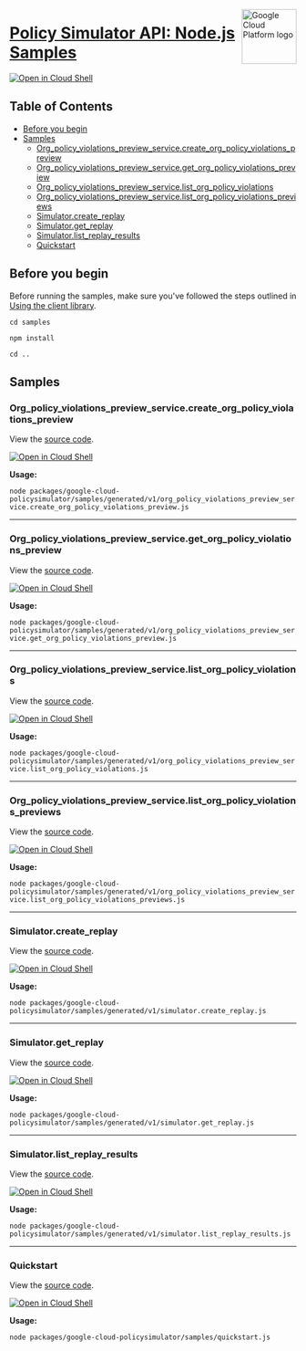 [//]: # "This README.md file is auto-generated, all changes to this file will be lost."
[//]: # "To regenerate it, use `python -m synthtool`."
<img src="https://avatars2.githubusercontent.com/u/2810941?v=3&s=96" alt="Google Cloud Platform logo" title="Google Cloud Platform" align="right" height="96" width="96"/>

# [Policy Simulator API: Node.js Samples](https://github.com/googleapis/google-cloud-node)

[![Open in Cloud Shell][shell_img]][shell_link]



## Table of Contents

* [Before you begin](#before-you-begin)
* [Samples](#samples)
  * [Org_policy_violations_preview_service.create_org_policy_violations_preview](#org_policy_violations_preview_service.create_org_policy_violations_preview)
  * [Org_policy_violations_preview_service.get_org_policy_violations_preview](#org_policy_violations_preview_service.get_org_policy_violations_preview)
  * [Org_policy_violations_preview_service.list_org_policy_violations](#org_policy_violations_preview_service.list_org_policy_violations)
  * [Org_policy_violations_preview_service.list_org_policy_violations_previews](#org_policy_violations_preview_service.list_org_policy_violations_previews)
  * [Simulator.create_replay](#simulator.create_replay)
  * [Simulator.get_replay](#simulator.get_replay)
  * [Simulator.list_replay_results](#simulator.list_replay_results)
  * [Quickstart](#quickstart)

## Before you begin

Before running the samples, make sure you've followed the steps outlined in
[Using the client library](https://github.com/googleapis/google-cloud-node#using-the-client-library).

`cd samples`

`npm install`

`cd ..`

## Samples



### Org_policy_violations_preview_service.create_org_policy_violations_preview

View the [source code](https://github.com/googleapis/google-cloud-node/blob/main/packages/google-cloud-policysimulator/samples/generated/v1/org_policy_violations_preview_service.create_org_policy_violations_preview.js).

[![Open in Cloud Shell][shell_img]](https://console.cloud.google.com/cloudshell/open?git_repo=https://github.com/googleapis/google-cloud-node&page=editor&open_in_editor=packages/google-cloud-policysimulator/samples/generated/v1/org_policy_violations_preview_service.create_org_policy_violations_preview.js,samples/README.md)

__Usage:__


`node packages/google-cloud-policysimulator/samples/generated/v1/org_policy_violations_preview_service.create_org_policy_violations_preview.js`


-----




### Org_policy_violations_preview_service.get_org_policy_violations_preview

View the [source code](https://github.com/googleapis/google-cloud-node/blob/main/packages/google-cloud-policysimulator/samples/generated/v1/org_policy_violations_preview_service.get_org_policy_violations_preview.js).

[![Open in Cloud Shell][shell_img]](https://console.cloud.google.com/cloudshell/open?git_repo=https://github.com/googleapis/google-cloud-node&page=editor&open_in_editor=packages/google-cloud-policysimulator/samples/generated/v1/org_policy_violations_preview_service.get_org_policy_violations_preview.js,samples/README.md)

__Usage:__


`node packages/google-cloud-policysimulator/samples/generated/v1/org_policy_violations_preview_service.get_org_policy_violations_preview.js`


-----




### Org_policy_violations_preview_service.list_org_policy_violations

View the [source code](https://github.com/googleapis/google-cloud-node/blob/main/packages/google-cloud-policysimulator/samples/generated/v1/org_policy_violations_preview_service.list_org_policy_violations.js).

[![Open in Cloud Shell][shell_img]](https://console.cloud.google.com/cloudshell/open?git_repo=https://github.com/googleapis/google-cloud-node&page=editor&open_in_editor=packages/google-cloud-policysimulator/samples/generated/v1/org_policy_violations_preview_service.list_org_policy_violations.js,samples/README.md)

__Usage:__


`node packages/google-cloud-policysimulator/samples/generated/v1/org_policy_violations_preview_service.list_org_policy_violations.js`


-----




### Org_policy_violations_preview_service.list_org_policy_violations_previews

View the [source code](https://github.com/googleapis/google-cloud-node/blob/main/packages/google-cloud-policysimulator/samples/generated/v1/org_policy_violations_preview_service.list_org_policy_violations_previews.js).

[![Open in Cloud Shell][shell_img]](https://console.cloud.google.com/cloudshell/open?git_repo=https://github.com/googleapis/google-cloud-node&page=editor&open_in_editor=packages/google-cloud-policysimulator/samples/generated/v1/org_policy_violations_preview_service.list_org_policy_violations_previews.js,samples/README.md)

__Usage:__


`node packages/google-cloud-policysimulator/samples/generated/v1/org_policy_violations_preview_service.list_org_policy_violations_previews.js`


-----




### Simulator.create_replay

View the [source code](https://github.com/googleapis/google-cloud-node/blob/main/packages/google-cloud-policysimulator/samples/generated/v1/simulator.create_replay.js).

[![Open in Cloud Shell][shell_img]](https://console.cloud.google.com/cloudshell/open?git_repo=https://github.com/googleapis/google-cloud-node&page=editor&open_in_editor=packages/google-cloud-policysimulator/samples/generated/v1/simulator.create_replay.js,samples/README.md)

__Usage:__


`node packages/google-cloud-policysimulator/samples/generated/v1/simulator.create_replay.js`


-----




### Simulator.get_replay

View the [source code](https://github.com/googleapis/google-cloud-node/blob/main/packages/google-cloud-policysimulator/samples/generated/v1/simulator.get_replay.js).

[![Open in Cloud Shell][shell_img]](https://console.cloud.google.com/cloudshell/open?git_repo=https://github.com/googleapis/google-cloud-node&page=editor&open_in_editor=packages/google-cloud-policysimulator/samples/generated/v1/simulator.get_replay.js,samples/README.md)

__Usage:__


`node packages/google-cloud-policysimulator/samples/generated/v1/simulator.get_replay.js`


-----




### Simulator.list_replay_results

View the [source code](https://github.com/googleapis/google-cloud-node/blob/main/packages/google-cloud-policysimulator/samples/generated/v1/simulator.list_replay_results.js).

[![Open in Cloud Shell][shell_img]](https://console.cloud.google.com/cloudshell/open?git_repo=https://github.com/googleapis/google-cloud-node&page=editor&open_in_editor=packages/google-cloud-policysimulator/samples/generated/v1/simulator.list_replay_results.js,samples/README.md)

__Usage:__


`node packages/google-cloud-policysimulator/samples/generated/v1/simulator.list_replay_results.js`


-----




### Quickstart

View the [source code](https://github.com/googleapis/google-cloud-node/blob/main/packages/google-cloud-policysimulator/samples/quickstart.js).

[![Open in Cloud Shell][shell_img]](https://console.cloud.google.com/cloudshell/open?git_repo=https://github.com/googleapis/google-cloud-node&page=editor&open_in_editor=packages/google-cloud-policysimulator/samples/quickstart.js,samples/README.md)

__Usage:__


`node packages/google-cloud-policysimulator/samples/quickstart.js`






[shell_img]: https://gstatic.com/cloudssh/images/open-btn.png
[shell_link]: https://console.cloud.google.com/cloudshell/open?git_repo=https://github.com/googleapis/google-cloud-node&page=editor&open_in_editor=samples/README.md
[product-docs]: https://cloud.google.com/policy-intelligence/docs/iam-simulator-overview
